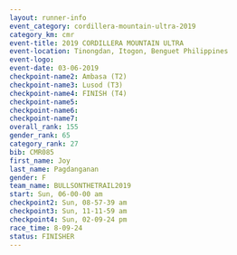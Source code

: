 ```yaml
---
layout: runner-info 
event_category: cordillera-mountain-ultra-2019 
category_km: cmr 
event-title: 2019 CORDILLERA MOUNTAIN ULTRA 
event-location: Tinongdan, Itogon, Benguet Philippines 
event-logo: 
event-date: 03-06-2019 
checkpoint-name2: Ambasa (T2) 
checkpoint-name3: Lusod (T3) 
checkpoint-name4: FINISH (T4) 
checkpoint-name5: 
checkpoint-name6: 
checkpoint-name7: 
overall_rank: 155
gender_rank: 65
category_rank: 27
bib: CMR085
first_name: Joy
last_name: Pagdanganan
gender: F
team_name: BULLSONTHETRAIL2019
start: Sun, 06-00-00 am
checkpoint2: Sun, 08-57-39 am
checkpoint3: Sun, 11-11-59 am
checkpoint4: Sun, 02-09-24 pm
race_time: 8-09-24
status: FINISHER
---
```

